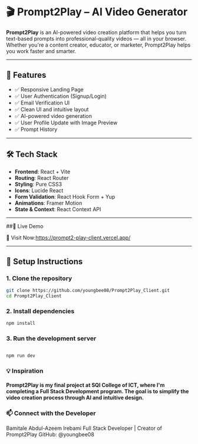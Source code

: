# 🎬 Prompt2Play – AI Video Generator

**Prompt2Play** is an AI-powered video creation platform that helps you turn text-based prompts into professional-quality videos — all in your browser. Whether you're a content creator, educator, or marketer, Prompt2Play helps you work faster and smarter.

---

## 🚀 Features

- ✅ Responsive Landing Page
- ✅ User Authentication (Signup/Login)
- ✅ Email Verification UI
- ✅ Clean UI and intuitive layout
- ✅ AI-powered video generation
- ✅ User Profile Update with Image Preview
- ✅ Prompt History

---

## 🛠 Tech Stack

- **Frontend**: React + Vite
- **Routing**: React Router
- **Styling**: Pure CSS3
- **Icons**: Lucide React
- **Form Validation**: React Hook Form + Yup
- **Animations**: Framer Motion
- **State & Context**: React Context API

---

##🧪 Live Demo

🔗 Visit Now:https://prompt2-play-client.vercel.app/

___


## 🔧 Setup Instructions

### 1. Clone the repository

```bash
git clone https://github.com/youngbee08/Prompt2Play_Client.git
cd Prompt2Play_Client

```

### 2. Install dependencies

```bash
npm install

```

### 3. Run the development server

```bash

npm run dev

```

### 💡 Inspiration

#### Prompt2Play is my final project at SQI College of ICT, where I'm completing a Full Stack Development program. The goal is to simplify the video creation process through AI and intuitive design.

### 📫 Connect with the Developer

Bamitale Abdul-Azeem Irebami
Full Stack Developer | Creator of Prompt2Play
GitHub: @youngbee08
